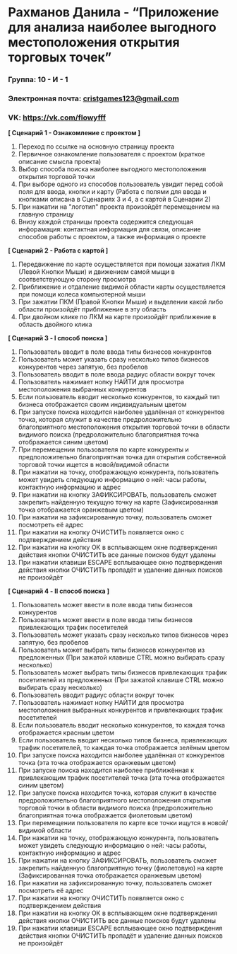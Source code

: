 # Рахманов Данила - “Приложение для анализа наиболее выгодного местоположения открытия торговых точек”

### Группа: 10 - И - 1
### Электронная почта: cristgames123@gmail.com
### VK: https://vk.com/flowyfff

**[ Сценарий 1 - Ознакомление с проектом ]**
1. Переход по ссылке на основную страницу проекта
2. Первичное ознакомление пользователя с проектом (краткое описание смысла проекта)
3. Выбор способа поиска наиболее выгодного местоположения открытия торговой точки
4. При выборе одного из способов пользователь увидит перед собой поля для ввода, кнопки и карту (Работа с полями для ввода и кнопками описана в Сценариях 3 и 4, а с картой в Сценарии 2)
5. При нажатии на "логотип" проекта произойдёт перемещением на главную страницу
6. Внизу каждой страницы проекта содержится следующая инфорамация: контактная информация для связи, описание способов работы с проектом, а также информация о проекте

**[ Сценарий 2 - Работа с картой ]**
1. Передвижение по карте осуществляется при помощи зажатия ЛКМ (Левой Кнопки Мыши) и движением самой мыщи в соответствующую сторону просмотра
2. Приближение и отдаление видимой области карты осуществляется при помощи колеса компьютерной мыши
3. При зажатии ПКМ (Правой Кнопки Мыши) и выделении какой либо области произойдёт приближение в эту область
4. При двойном клике по ЛКМ на карте произойдёт приближение в область двойного клика

**[ Сценарий 3 - I способ поиска ]**
1. Пользователь вводит в поле ввода типы бизнесов конкурентов
2. Пользователь может указать сразу несколько типов бизнесов конкурентов через запятую, без пробелов
3. Пользователь вводит в поле ввода радиус области вокруг точек
4. Пользователь нажимает нопку НАЙТИ для просмотра местоположения выбранных конкурентов
5. Если пользователь вводит несколько конкурентов, то каждый тип бизнеса отображается своим индивидуальным цветом
6. При запуске поиска находится наиболее удалённая от конкурентов точка, которая служит в качестве предроложительно благоприятного местоположения открытия торговой точки в области видимого поиска (предроложительно благоприятная точка отображается синим цветом) 
7. При перемещении пользователя по карте конкуренты и предположительно благоприятная точка для открытия собственной торговой точки ищется в новой/видимой области 
8. При нажатии на точку, отображающую конкурента, пользователь может увидеть следующую информацию о ней: часы работы, контактную информацию и адрес
9. При нажатии на кнопку ЗАФИКСИРОВАТЬ, пользователь сможет закрепить найденную текущую точку на карте (Зафиксированная точка отображается оранжевым цветом)
10. При нажатии на зафиксированную точку, пользователь сможет посмотреть её адрес
11. При нажатии на кнопку ОЧИСТИТЬ появляется окно с подтверждением действия
12. При нажатии на кнопку ОК в всплывающем окне подтверждения действия кнопки ОЧИСТИТЬ все данные поисков будут удалены
13. При нажатии клавиши ESCAPE всплывающее окно подтверждения действия кнопки ОЧИСТИТЬ пропадёт и удаление данных поисков не произойдёт

**[ Сценарий 4 - II способ поиска ]**
1. Пользователь может ввести в поле ввода типы бизнесов конкурентов
2. Пользователь может ввести в поле ввода типы бизнесов привлекающих трафик посетителей
3. Пользователь может указать сразу несколько типов бизнесов через запятую, без пробелов
4. Пользователь может выбрать типы бизнесов конкурентов из предложенных (При зажатой клавише CTRL можно выбирать сразу несколько)
5. Пользователь может выбрать типы бизнесов привлекающих трафик посетителей из предложенных (При зажатой клавише CTRL можно выбирать сразу несколько)
6. Пользователь вводит радиус области вокруг точек
7. Пользователь нажимает нопку НАЙТИ для просмотра местоположения выбранных конкурентов и привлекающих трафик посетителей
8. Если пользователь вводит несколько конкурентов, то каждая точка отображается красным цветом
9. Если пользователь вводит несколько типов бизнеса, привлекающих трафик посетителей, то каждая точка отображается зелёным цветом
10. При запуске поиска находится наиболее удалённая от конкурентов точка (эта точка отображается оранжевым цветом) 
11. При запуске поиска находится наиболее приближённая к привлекающим трафик посетителей точка (эта точка отображается синим цветом) 
12. При запуске поиска находится точка, которая служит в качестве предроложительно благоприятного местоположения открытия торговой точки в области видимого поиска (предроложительно благоприятная точка отображается фиолетовым цветом)
13. При перемещении пользователя по карте все точки ищутся в новой/видимой области 
14. При нажатии на точку, отображающую конкурента, пользователь может увидеть следующую информацию о ней: часы работы, контактную информацию и адрес
15. При нажатии на кнопку ЗАФИКСИРОВАТЬ, пользователь сможет закрепить найденную благоприятную точку (фиолетовую) на карте (Зафиксированная точка отображается оранжевым цветом)
16. При нажатии на зафиксированную точку, пользователь сможет посмотреть её адрес
17. При нажатии на кнопку ОЧИСТИТЬ появляется окно с подтверждением действия
18. При нажатии на кнопку ОК в всплывающем окне подтверждения действия кнопки ОЧИСТИТЬ все данные поисков будут удалены
19. При нажатии клавиши ESCAPE всплывающее окно подтверждения действия кнопки ОЧИСТИТЬ пропадёт и удаление данных поисков не произойдёт
